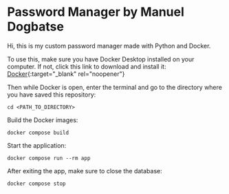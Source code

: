 # Password Manager by Manuel Dogbatse
Hi, this is my custom password manager made with Python and Docker.

To use this, make sure you have Docker Desktop installed on your computer. If not, click this link to download and install it: [Docker](https://docs.docker.com/get-docker/){:target="_blank" rel="noopener"}

Then while Docker is open, enter the terminal and go to the directory where you have saved this repository:
```
cd <PATH_TO_DIRECTORY>
```
Build the Docker images:
```
docker compose build
```
Start the application:
```
docker compose run --rm app
```
After exiting the app, make sure to close the database:
```
docker compose stop
```
